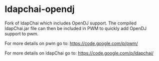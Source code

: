 ldapchai-opendj
===============

Fork of ldapChai which includes OpenDJ support.  The compiled ldapChai.jar file can then be included in PWM to quickly add OpenDJ support to pwm.

For more details on pwm go to: https://code.google.com/p/pwm/

For more details on ldapChai go to: https://code.google.com/p/ldapchai/
